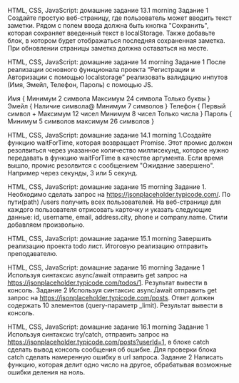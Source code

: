 HTML, CSS, JavaScript: домашние задание 13.1 morning
Задание 1
Создайте простую веб-страницу, где пользователь может вводить текст 
заметки. Рядом с полем ввода должна быть кнопка "Сохранить", 
которая сохраняет введенный текст в localStorage. 
Также добавьте блок, в котором будет отображаться последняя 
сохраненная заметка. 
При обновлении страницы заметка должна оставаться на месте.


HTML, CSS, JavaScript: домашние задание 14 morning
Задание 1
После реализации основного функционала проекта 
“Регистрации и Авторизации с помощью localstorage” 
реализовать валидацию инпутов (Имя, Эмейл, Телефон, Пароль) 
с помощью JS.

Имя {
Минимум 2 символа
Максимум 24 символа
Только буквы
}
Эмейл {
Наличие символа@
Минимум 7 символов 
}
Телефон {
Первый символ +
Максимум 12 чисел
Минимум 8 чисел
Только числа
}
Пароль {
Минимум 5 символов
максимум 26 символов
}


HTML, CSS, JavaScript: домашние задание 14.1 morning
1.Создайте функцию waitForTime, которая возвращает Promise. 
Этот промис должен резолвиться через указанное количество 
миллисекунд, которое нужно передавать в функцию waitForTime 
в качестве аргумента. Если время вышло, 
промис резолвится с сообщением "Ожидание завершено".
Например через секунды, 3 или 5 секунд.

HTML, CSS, JavaScript: домашние задание 15 morning
Задание 1.
Необходимо сделать запрос на https://jsonplaceholder.typicode.com/. 
По пути(path)  /users получить всех пользователей. 
На веб-странице для каждого пользователя отрисовать карточку и 
указать следующие данные: id, username, email, address.city, 
phone и company.name. Стили добавляем произвольно.

HTML, CSS, JavaScript: домашние задание 15.1 morning
Завершить реализацию проекта todo лист. 
Итоговую реализацию отправить преподавателю.


HTML, CSS, JavaScript: домашние задание 16 morning
Задание 1
Используя синтаксис async/await отправить get запрос на 
https://jsonplaceholder.typicode.com/todos/1. 
Результат вывести в консоль.
Задание 2
Используя синтаксис async/await отправить get запрос на 
https://jsonplaceholder.typicode.com/posts. 
Ответ должен содержать 10 элементов (query-параметр _limit). 
Результат вывести в консоль.


HTML, CSS, JavaScript: домашние задание 16.1 morning
Задание 1 
Используя синтаксис try/catch, отправить запрос на 
https://jsonplaceholder.typicode.com/posts?userId=1, 
в блоке catch сделать вывод консоль сообщения об ошибке. 
Для проверки блока catch сделать намеренную ошибку в url запроса.
Задание 2
Написать функцию, которая делит одно число на другое, 
обрабатывая возможные ошибки деления на ноль.

